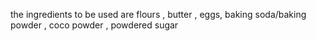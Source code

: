 the ingredients to be used are flours , butter , eggs, baking soda/baking powder , coco powder , powdered sugar